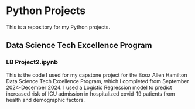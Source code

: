 # Python Projects

This is a repository for my Python projects.

## Data Science Tech Excellence Program
### LB Project2.ipynb
This is the code I used for my capstone project for the Booz Allen Hamilton Data Science Tech Excellence Program, which I completed from September 2024-December 2024.  I used a Logistic Regression model to predict increased risk of ICU admission in hospitalized covid-19 patients from health and demographic factors.

